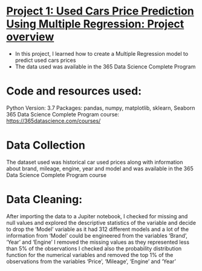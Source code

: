 # [Project 1: Used Cars Price Prediction Using Multiple Regression: Project overview](https://leonardogiroldo.github.io/Leonardo_Portfolio/)
* In this project, I learned how to create a Multiple Regression model to predict used cars prices
* The data used was available in the 365 Data Science Complete Program 

# Code and resources used:
Python Version: 3.7
Packages: pandas, numpy, matplotlib, sklearn, Seaborn
365 Data Science Complete Program course: https://365datascience.com/courses/

# Data Collection
The dataset used was historical car used prices along with information about brand, mileage, engine, year and model and was available in the 365 Data Science Complete Program course

# Data Cleaning:
After importing the data to a Jupiter notebook, I checked for missing and null values and explored the descriptive statistics of the variable and decide to drop the ‘Model’ variable as it had 312 different models and a lot of the information from ‘Model’ could be engineered from the variables ‘Brand’, ‘Year’ and ‘Engine’
I removed the missing values as they represented less than 5% of the observations
I checked also the probability distribution function for the numerical variables and removed the top 1% of the observations from the variables ‘Price’, ‘Mileage’, ‘Engine’ and ‘Year’




